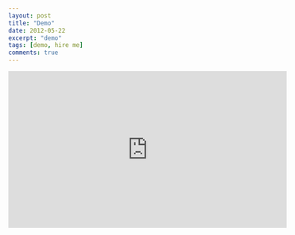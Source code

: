 ```yaml
---
layout: post
title: "Demo"
date: 2012-05-22
excerpt: "demo"
tags: [demo, hire me]
comments: true
---
```


<iframe width="560" height="315" src="https://www.youtube.com/embed/I8EX6z-5plo" frameborder="0" allow="accelerometer; autoplay; encrypted-media; gyroscope; picture-in-picture" allowfullscreen></iframe>